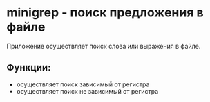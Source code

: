 # minigrep - поиск предложения  в файле

Приложение осуществляет поиск слова или выражения в файле.
## Функции:
- осуществляет поиск зависимый от регистра
- осуществляет поиск не зависимый от регистра

